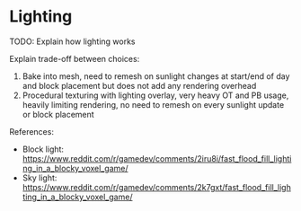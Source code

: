 # Lighting

TODO: Explain how lighting works

Explain trade-off between choices:

1. Bake into mesh, need to remesh on sunlight changes at start/end of day and block placement but does not add any rendering overhead
2. Procedural texturing with lighting overlay, very heavy OT and PB usage, heavily limiting rendering, no need to remesh on every sunlight update or block placement

References:
* Block light: <https://www.reddit.com/r/gamedev/comments/2iru8i/fast_flood_fill_lighting_in_a_blocky_voxel_game/>
* Sky light: <https://www.reddit.com/r/gamedev/comments/2k7gxt/fast_flood_fill_lighting_in_a_blocky_voxel_game/>
